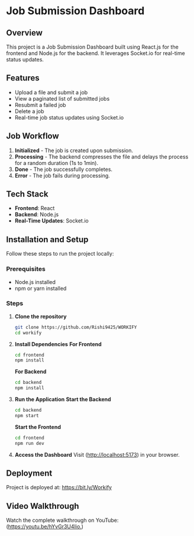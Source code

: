 # Job Submission Dashboard

## Overview
This project is a Job Submission Dashboard built using React.js for the frontend and Node.js for the backend. It leverages Socket.io for real-time status updates.

## Features
- Upload a file and submit a job
- View a paginated list of submitted jobs
- Resubmit a failed job
- Delete a job
- Real-time job status updates using Socket.io

## Job Workflow
1. **Initialized** - The job is created upon submission.
2. **Processing** - The backend compresses the file and delays the process for a random duration (1s to 1min).
3. **Done** - The job successfully completes.
4. **Error** - The job fails during processing.

## Tech Stack
- **Frontend**: React
- **Backend**: Node.js
- **Real-Time Updates**: Socket.io

## Installation and Setup
Follow these steps to run the project locally:

### Prerequisites
- Node.js installed
- npm or yarn installed

### Steps
1. **Clone the repository**
   ```bash
   git clone https://github.com/Rishi9425/WORKIFY
   cd workify
   ```

2. **Install Dependencies**
   **For Frontend**
   ```bash
   cd frontend
   npm install
   ```
   
   **For Backend**
   ```bash
   cd backend
   npm install
   ```

3. **Run the Application**
   **Start the Backend**
   ```bash
   cd backend
   npm start
   ```
   
   **Start the Frontend**
   ```bash
   cd frontend
   npm run dev
   ```

4. **Access the Dashboard**
   Visit (<http://localhost:5173>) in your browser.

## Deployment
Project is deployed at: <https://bit.ly/Workify>

## Video Walkthrough
Watch the complete walkthrough on YouTube: (<https://youtu.be/hYvGr3U4Iio.>)

